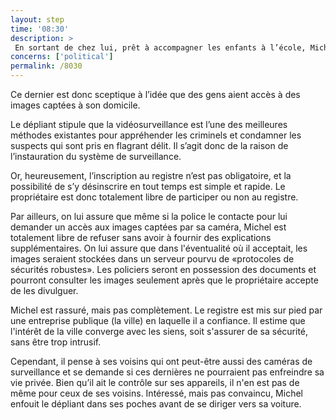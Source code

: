 ```yaml
---
layout: step
time: '08:30'
description: >
 En sortant de chez lui, prêt à accompagner les enfants à l’école, Michel jette un coup d'oeil à sa boite postale et y trouve un dépliant de la municipalité lui indiquant qu’un nouveau registre de caméra de surveillance sera mis sur pied dans sa ville.  Ce registre comprend les noms et les adresses des citoyens souhaitant être rejoints par la police, dans l’éventualité ou leurs systèmes de vidéosurveillance aurait pu capter des images de criminels en flagrant délit.  Michel, étant un homme soucieux de sa sécurité et de celle de sa famille, possède lui-même une caméra de surveillance au-dessus de sa porte d’entrée.
concerns: ['political']
permalink: /8030
---
```


Ce dernier est donc sceptique à l’idée que des gens aient accès à des images captées à son domicile.

Le dépliant stipule que la vidéosurveillance est l’une des meilleures méthodes existantes pour appréhender les criminels et condamner les suspects qui sont pris en flagrant délit. Il s’agit donc de la raison de l’instauration du système de surveillance. 

Or, heureusement, l’inscription au registre n’est pas obligatoire, et la possibilité de s’y désinscrire en tout temps est simple et rapide. Le propriétaire est donc totalement libre de participer ou non au registre. 

Par ailleurs, on lui assure que même si la police le contacte pour lui demander un accès aux images captées par sa caméra, Michel est totalement libre de refuser sans avoir à fournir des explications supplémentaires. On lui assure que dans l'éventualité où il acceptait, les images seraient stockées dans un serveur pourvu de «protocoles de sécurités robustes». Les policiers seront en possession des documents et pourront consulter les images seulement après que le propriétaire accepte de les divulguer.

Michel est rassuré, mais pas complètement. Le registre est mis sur pied par une entreprise publique (la ville) en laquelle il a confiance. Il estime que l'intérêt de la ville converge avec les siens, soit s'assurer de sa sécurité, sans être trop intrusif. 

Cependant, il pense à ses voisins qui ont peut-être aussi des caméras de surveillance et se demande si ces dernières ne pourraient pas enfreindre sa vie privée. Bien qu’il ait le contrôle sur ses appareils, il n'en est pas de même pour ceux de ses voisins. Intéressé, mais pas convaincu, Michel enfouit le dépliant dans ses poches avant de se diriger vers sa voiture.
